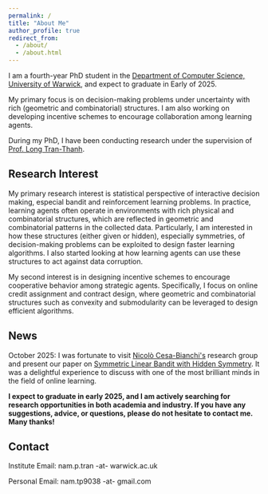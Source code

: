 ```yaml
---
permalink: /
title: "About Me"
author_profile: true
redirect_from: 
  - /about/
  - /about.html
---
```

I am a fourth-year PhD student in the [Department of Computer Science, University of Warwick](https://warwick.ac.uk/fac/sci/dcs/), and expect to graduate in Early of 2025.

My primary focus is on decision-making problems under uncertainty with rich (geometric and combinatorial) structures. I am also working on developing incentive schemes to encourage collaboration among learning agents.

During my PhD, I have been conducting research under the supervision of [Prof. Long Tran-Thanh](https://warwick.ac.uk/fac/sci/dcs/people/long_tran-thanh/).

## Research Interest
My primary research interest is statistical perspective of interactive decision making, especial bandit and reinforcement learning problems. In practice, learning agents often operate in environments with rich physical and combinatorial structures, which are reflected in  geometric and combinatorial patterns in the collected data.
Particularly, I am interested in how these structures (either given or hidden), especially symmetries, of decision-making problems can be exploited to design faster learning algorithms.
I also started looking at how learning agents can use these structures to act against data corruption.

My second interest is in designing incentive schemes to encourage cooperative behavior among strategic agents. Specifically, I focus on online credit assignment and contract design, where geometric and combinatorial structures such as convexity and submodularity can be leveraged to design efficient algorithms.


## News

October 2025: I was fortunate to visit [Nicolò Cesa-Bianchi's](https://cesa-bianchi.di.unimi.it/) research group and present our paper on [Symmetric Linear Bandit with Hidden Symmetry](https://arxiv.org/abs/2405.13899). It was a delightful experience to discuss with one of the most brilliant minds in the field of online learning.

**I expect to graduate in early 2025, and I am actively searching for research opportunities in both academia and industry. If you have any suggestions, advice, or questions, please do not hesitate to contact me. Many thanks!**

## Contact
Institute Email: nam.p.tran -at- warwick.ac.uk

Personal Email: nam.tp9038 -at- gmail.com
